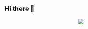 ## Hi there 👋
<h3 align="center">

[![](https://count.getloli.com/get/@binarstrike?theme=rule34)](https://github.com/journey-ad/Moe-counter)
</h3>
<!--
**binarstrike/binarstrike** is a ✨ _special_ ✨ repository because its `README.md` (this file) appears on your GitHub profile.

Here are some ideas to get you started:

- 🔭 I’m currently working on ...
- 🌱 I’m currently learning ...
- 👯 I’m looking to collaborate on ...
- 🤔 I’m looking for help with ...
- 💬 Ask me about ...
- 📫 How to reach me: ...
- 😄 Pronouns: ...
- ⚡ Fun fact: ...
-->
